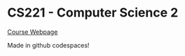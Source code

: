 # CS221 - Computer Science 2

[Course Webpage](https://shanep-cs2.github.io/)

Made in github codespaces!
